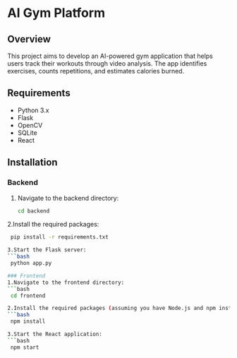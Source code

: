 # AI Gym Platform

## Overview
This project aims to develop an AI-powered gym application that helps users track their workouts through video analysis. The app identifies exercises, counts repetitions, and estimates calories burned.

## Requirements
- Python 3.x
- Flask
- OpenCV
- SQLite
- React

## Installation

### Backend
1. Navigate to the backend directory:
   ```bash
   cd backend
   
2.Install the required packages:
   ```bash
    pip install -r requirements.txt

3.Start the Flask server:
   ```bash
    python app.py

### Frontend
1.Navigate to the frontend directory:
   ```bash
    cd frontend

2.Install the required packages (assuming you have Node.js and npm installed):
   ```bash
    npm install

3.Start the React application:
   ```bash
    npm start
